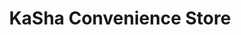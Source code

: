 ---
title: "KaSha Convenience Store"
url: /middlewood/kasha-convenience-store/
shop: Lebensmittel
---